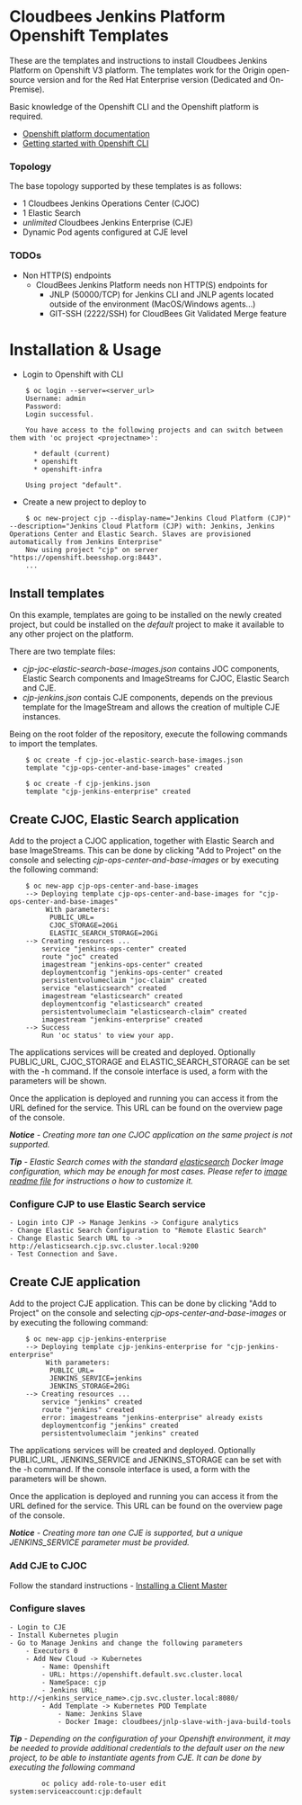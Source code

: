 Cloudbees Jenkins Platform Openshift Templates
==============================================

These are the templates and instructions to install Cloudbees Jenkins Platform on Openshift V3 platform. The templates work for the Origin open-source version and for the Red Hat Enterprise version (Dedicated and On-Premise).

Basic knowledge of the Openshift CLI and the Openshift platform is required.
* [Openshift platform documentation](https://docs.openshift.org/latest/welcome/index.html)
* [Getting started with Openshift CLI](https://docs.openshift.org/latest/cli_reference/get_started_cli.html)

### Topology
The base topology supported by these templates is as follows:
* 1 Cloudbees Jenkins Operations Center (CJOC)
* 1 Elastic Search
* *unlimited* Cloudbees Jenkins Enterprise (CJE)
* Dynamic Pod agents configured at CJE level



### TODOs

* Non HTTP(S) endpoints
	* CloudBees Jenkins Platform needs non HTTP(S) endpoints for 
		* JNLP (50000/TCP) for Jenkins CLI and JNLP agents located outside of the environment (MacOS/Windows agents...)
		* GIT-SSH (2222/SSH) for CloudBees Git Validated Merge feature


# Installation & Usage

* Login to Openshift with CLI
```
	$ oc login --server=<server_url>
    Username: admin
	Password:
	Login successful.

	You have access to the following projects and can switch between them with 'oc project <projectname>':

	  * default (current)
	  * openshift
	  * openshift-infra

	Using project "default".
```
* Create a new project to deploy to
```
    $ oc new-project cjp --display-name="Jenkins Cloud Platform (CJP)" --description="Jenkins Cloud Platform (CJP) with: Jenkins, Jenkins Operations Center and Elastic Search. Slaves are provisioned automatically from Jenkins Enterprise"
	Now using project "cjp" on server "https://openshift.beesshop.org:8443".
	...
```

## Install templates

On this example, templates are going to be installed on the newly created project, but could be installed on the _default_ project to make it available to any other project on the platform.

There are two template files:

* _cjp-joc-elastic-search-base-images.json_ contains JOC components, Elastic Search components and ImageStreams for CJOC, Elastic Search and CJE.
* _cjp-jenkins.json_ contais CJE components, depends on the previous template for the ImageStream and allows the creation of multiple CJE instances.

Being on the root folder of the repository, execute the following commands to import the templates.

```
    $ oc create -f cjp-joc-elastic-search-base-images.json
    template "cjp-ops-center-and-base-images" created
```

```   
    $ oc create -f cjp-jenkins.json
    template "cjp-jenkins-enterprise" created
```

## Create CJOC, Elastic Search application

Add to the project a CJOC application, together with Elastic Search and base ImageStreams. This can be done by clicking "Add to Project" on the console and selecting _cjp-ops-center-and-base-images_ or by executing the following command:

```   
    $ oc new-app cjp-ops-center-and-base-images
	--> Deploying template cjp-ops-center-and-base-images for "cjp-ops-center-and-base-images"
	     With parameters:
	      PUBLIC_URL=
	      CJOC_STORAGE=20Gi
	      ELASTIC_SEARCH_STORAGE=20Gi
	--> Creating resources ...
	    service "jenkins-ops-center" created
	    route "joc" created
	    imagestream "jenkins-ops-center" created
	    deploymentconfig "jenkins-ops-center" created
	    persistentvolumeclaim "joc-claim" created
	    service "elasticsearch" created
	    imagestream "elasticsearch" created
	    deploymentconfig "elasticsearch" created
	    persistentvolumeclaim "elasticsearch-claim" created
	    imagestream "jenkins-enterprise" created
	--> Success
	    Run 'oc status' to view your app.
```

The applications services will be created and deployed. Optionally PUBLIC_URL, CJOC_STORAGE and ELASTIC_SEARCH_STORAGE can be set with the -h command. If the console interface is used, a form with the parameters will be shown.

Once the application is deployed and running you can access it from the URL defined for the service. This URL can be found on the overview page of the console.

_**Notice** - Creating more tan one CJOC application on the same project is not supported._

_**Tip** - Elastic Search comes with the standard [elasticsearch](https://hub.docker.com/_/elasticsearch/) Docker Image configuration, which may be enough for most cases. Please refer to [image readme file](https://hub.docker.com/_/elasticsearch/) for instructions o how to customize it._

### Configure CJP to use Elastic Search service
	- Login into CJP -> Manage Jenkins -> Configure analytics
	- Change Elastic Search Configuration to "Remote Elastic Search"
	- Change Elastic Search URL to -> http://elasticsearch.cjp.svc.cluster.local:9200
	- Test Connection and Save.

## Create CJE application

Add to the project CJE application. This can be done by clicking "Add to Project" on the console and selecting _cjp-ops-center-and-base-images_ or by executing the following command:

```   
    $ oc new-app cjp-jenkins-enterprise
	--> Deploying template cjp-jenkins-enterprise for "cjp-jenkins-enterprise"
	     With parameters:
	      PUBLIC_URL=
	      JENKINS_SERVICE=jenkins
	      JENKINS_STORAGE=20Gi
	--> Creating resources ...
	    service "jenkins" created
	    route "jenkins" created
	    error: imagestreams "jenkins-enterprise" already exists
	    deploymentconfig "jenkins" created
	    persistentvolumeclaim "jenkins" created
``` 

The applications services will be created and deployed. Optionally PUBLIC_URL, JENKINS_SERVICE and JENKINS_STORAGE can be set with the -h command. If the console interface is used, a form with the parameters will be shown.

Once the application is deployed and running you can access it from the URL defined for the service. This URL can be found on the overview page of the console.

_**Notice** - Creating more tan one CJE is supported, but a unique JENKINS_SERVICE parameter must be provided._

### Add CJE to CJOC

 Follow the standard instructions - [Installing a Client Master](https://documentation.cloudbees.com/docs/cjoc-user-guide/_installing_a_client_master.html)

### Configure slaves
	- Login to CJE 
	- Install Kubernetes plugin
	- Go to Manage Jenkins and change the following parameters
		- Executors 0
		- Add New Cloud -> Kubernetes
			- Name: Openshift
			- URL: https://openshift.default.svc.cluster.local
			- NameSpace: cjp
			- Jenkins URL: http://<jenkins_service_name>.cjp.svc.cluster.local:8080/
			- Add Template -> Kubernetes POD Template
				- Name: Jenkins Slave
				- Docker Image: cloudbees/jnlp-slave-with-java-build-tools

_**Tip** - Depending on the configuration of your Openshift environment, it may be needed to provide additional credentials to the default user on the new project, to be able to instantiate agents from CJE. It can be done by executing the following command_

``` 
		oc policy add-role-to-user edit system:serviceaccount:cjp:default
``` 
















